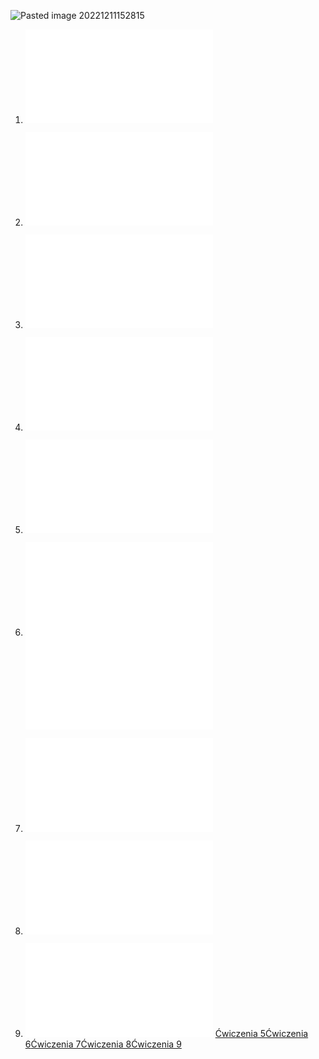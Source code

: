 ![Pasted image 20221211152815](Notatki/Semestr%201/Analiza%20matematyczna%201.2A/%C4%86wiczenia/Kolos%202/Pasted%20image%2020221211152815.png)

1. 
   ![Drawing 2022-12-11 15.32.38.excalidraw](Notatki/Semestr%201/Analiza%20matematyczna%201.2A/%C4%86wiczenia/Kolos%202/Drawing%202022-12-11%2015.32.38.excalidraw.md)
2. 
   ![Drawing 2022-12-11 16.04.02.excalidraw](Notatki/Semestr%201/Analiza%20matematyczna%201.2A/%C4%86wiczenia/Kolos%202/Drawing%202022-12-11%2016.04.02.excalidraw.md)
3. 
   ![Drawing 2022-12-11 17.54.49.excalidraw](Notatki/Semestr%201/Analiza%20matematyczna%201.2A/%C4%86wiczenia/Kolos%202/Drawing%202022-12-11%2017.54.49.excalidraw.md)
4. 
   ![Drawing 2022-12-12 18.33.47.excalidraw](Notatki/Semestr%201/Analiza%20matematyczna%201.2A/%C4%86wiczenia/Kolos%202/Drawing%202022-12-12%2018.33.47.excalidraw.md)
5. 
   ![Drawing 2022-12-12 19.18.33.excalidraw](Notatki/Semestr%201/Analiza%20matematyczna%201.2A/%C4%86wiczenia/Kolos%202/Drawing%202022-12-12%2019.18.33.excalidraw.md)
6. 
   ![Drawing 2022-12-13 16.52.34.excalidraw](Notatki/Semestr%201/Analiza%20matematyczna%201.2A/%C4%86wiczenia/Kolos%202/Drawing%202022-12-13%2016.52.34.excalidraw.md)
   ![Drawing 2022-12-13 19.07.52.excalidraw](Notatki/Semestr%201/Analiza%20matematyczna%201.2A/%C4%86wiczenia/Kolos%202/Drawing%202022-12-13%2019.07.52.excalidraw.md)
   
7. 
   ![Drawing 2022-12-14 14.14.25.excalidraw](Notatki/Semestr%201/Analiza%20matematyczna%201.2A/%C4%86wiczenia/Kolos%202/Drawing%202022-12-14%2014.14.25.excalidraw.md)
8. 
   ![Drawing 2022-12-15 16.00.48.excalidraw](Notatki/Semestr%201/Analiza%20matematyczna%201.2A/%C4%86wiczenia/Kolos%202/Drawing%202022-12-15%2016.00.48.excalidraw.md)
9. 
   ![Drawing 2022-12-15 16.57.09.excalidraw](Notatki/Semestr%201/Analiza%20matematyczna%201.2A/%C4%86wiczenia/Kolos%202/Drawing%202022-12-15%2016.57.09.excalidraw.md)
[Ćwiczenia 5](Notatki/Semestr%201/Analiza%20matematyczna%201.2A/%C4%86wiczenia/%C4%86wiczenia%205/%C4%86wiczenia%205.md)[Ćwiczenia 6](Notatki/Semestr%201/Analiza%20matematyczna%201.2A/%C4%86wiczenia/%C4%86wiczenia%206/%C4%86wiczenia%206.md)[Ćwiczenia 7](Notatki/Semestr%201/Analiza%20matematyczna%201.2A/%C4%86wiczenia/%C4%86wiczenia%207/%C4%86wiczenia%207.md)[Ćwiczenia 8](Notatki/Semestr%201/Analiza%20matematyczna%201.2A/%C4%86wiczenia/%C4%86wiczenia%208/%C4%86wiczenia%208.md)[Ćwiczenia 9](Notatki/Semestr%201/Analiza%20matematyczna%201.2A/%C4%86wiczenia/%C4%86wiczenia%209/%C4%86wiczenia%209.md)